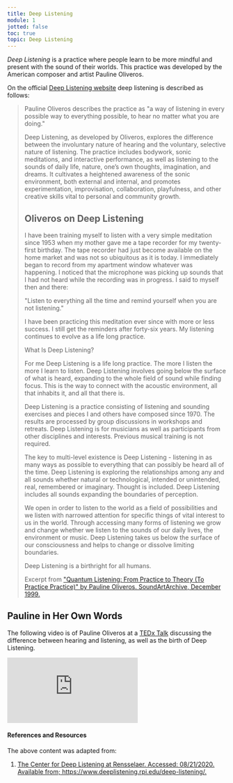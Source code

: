 ```yaml
---
title: Deep Listening
module: 1
jotted: false
toc: true
topic: Deep Listening
---
```


_Deep Listening_ is a practice where people learn to be more mindful and present with the sound of their worlds. This practice was developed by the American composer and artist Pauline Oliveros.

On the official [Deep Listening website](https://www.deeplistening.rpi.edu/deep-listening/) deep listening is described as follows:

> Pauline Oliveros describes the practice as "a way of listening in every possible way to everything possible, to hear no matter what you are doing."
>
> Deep Listening, as developed by Oliveros, explores the difference between the involuntary nature of hearing and the voluntary, selective nature of listening.  The practice includes bodywork, sonic meditations, and interactive performance, as well as listening to the sounds of daily life, nature, one’s own thoughts, imagination, and dreams. It cultivates a heightened awareness of the sonic environment, both external and internal, and promotes experimentation, improvisation, collaboration, playfulness, and other creative skills vital to personal and community growth.
>
> ## Oliveros on Deep Listening
> I have been training myself to listen with a very simple meditation since 1953 when my mother gave me a tape recorder for my twenty-first birthday. The tape recorder had just become available on the home market and was not so ubiquitous as it is today. I immediately began to record from my apartment window whatever was happening. I noticed that the microphone was picking up sounds that I had not heard while the recording was in progress. I said to myself then and there:
>
> "Listen to everything all the time and remind yourself when you are not listening."
>
> I have been practicing this meditation ever since with more or less success. I still get the reminders after forty-six years. My listening continues to evolve as a life long practice.
>
> What Is Deep Listening?
>
> For me Deep Listening is a life long practice. The more I listen the more I learn to listen. Deep Listening involves going below the surface of what is heard, expanding to the whole field of sound while finding focus. This is the way to connect with the acoustic environment, all that inhabits it, and all that there is.
>
> Deep Listening is a practice consisting of listening and sounding exercises and pieces I and others have composed since 1970. The results are processed by group discussions in workshops and retreats. Deep Listening is for musicians as well as participants from other disciplines and interests. Previous musical training is not required.
>
> The key to multi-level existence is Deep Listening - listening in as many ways as possible to everything that can possibly be heard all of the time. Deep Listening is exploring the relationships among any and all sounds whether natural or technological, intended or unintended, real, remembered or imaginary. Thought is included. Deep Listening includes all sounds expanding the boundaries of perception.
>
> We open in order to listen to the world as a field of possibilities and we listen with narrowed attention for specific things of vital interest to us in the world. Through accessing many forms of listening we grow and change whether we listen to the sounds of our daily lives, the environment or music. Deep Listening takes us below the surface of our consciousness and helps to change or dissolve limiting boundaries.
>
> Deep Listening is a birthright for all humans.
>
> Excerpt from ["Quantum Listening: From Practice to Theory (To Practice Practice)" by Pauline Oliveros. SoundArtArchive, December 1999.](https://soundartarchive.net/articles/Oliveros-1999-Quantum_listening.pdf)

## Pauline in Her Own Words

The following video is of Pauline Oliveros at a [TEDx Talk](https://www.youtube.com/user/TEDxTalks) discussing the difference between hearing and listening, as well as the birth of Deep Listening.

<div class="embed-responsive embed-responsive-16by9"><iframe class="embed-responsive-item" src="https://www.youtube.com/embed/_QHfOuRrJB8" frameborder="0" allowfullscreen></iframe></div>


<div class="ref">
<h4>References and Resources</h4>

The above content was adapted from:

<ol>
<li><a href="https://www.deeplistening.rpi.edu/deep-listening/">The Center for Deep Listening at Rensselaer. Accessed: 08/21/2020. Available from; https://www.deeplistening.rpi.edu/deep-listening/.</a></li>
</ol>
</div>
